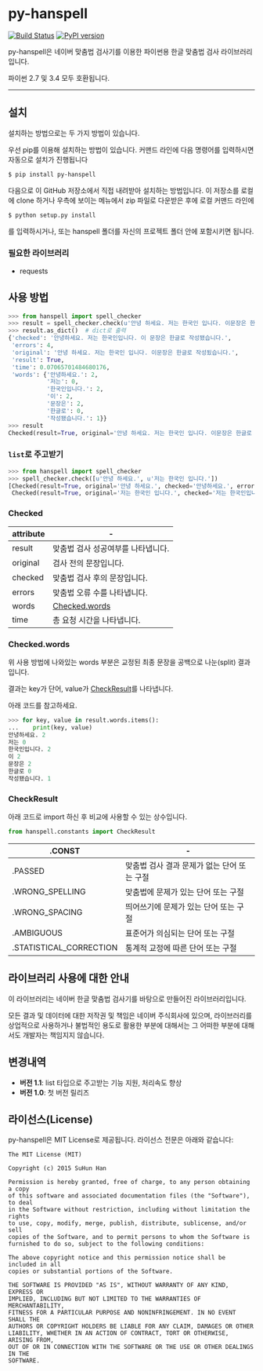 # py-hanspell

[![Build Status](https://travis-ci.org/ssut/py-hanspell.svg?branch=master)](https://travis-ci.org/ssut/py-hanspell)
[![PyPI version](https://badge.fury.io/py/py-hanspell.svg)](http://badge.fury.io/py/py-hanspell)

py-hanspell은 네이버 맞춤법 검사기를 이용한 파이썬용 한글 맞춤법 검사 라이브러리입니다.

파이썬 2.7 및 3.4 모두 호환됩니다.

---

## 설치

설치하는 방법으로는 두 가지 방법이 있습니다.

우선 pip를 이용해 설치하는 방법이 있습니다. 
커맨드 라인에 다음 명령어를 입력하시면 자동으로 설치가 진행됩니다

```bash
$ pip install py-hanspell
```

다음으로 이 GitHub 저장소에서 직접 내려받아 설치하는 방법입니다. 이 저장소를 로컬에 clone 하거나 우측에 보이는 메뉴에서 zip 파일로 다운받은 후에 로컬 커맨드 라인에

```bash
$ python setup.py install
```

를 입력하시거나, 또는 hanspell 폴더를 자신의 프로젝트 폴더 안에 포함시키면 됩니다.

### 필요한 라이브러리

- requests

## 사용 방법

```python
>>> from hanspell import spell_checker
>>> result = spell_checker.check(u'안녕 하세요. 저는 한국인 입니다. 이문장은 한글로 작성됬습니다.')
>>> result.as_dict()  # dict로 출력
{'checked': '안녕하세요. 저는 한국인입니다. 이 문장은 한글로 작성됐습니다.',
 'errors': 4,
 'original': '안녕 하세요. 저는 한국인 입니다. 이문장은 한글로 작성됬습니다.',
 'result': True,
 'time': 0.07065701484680176,
 'words': {'안녕하세요.': 2,
           '저는': 0,
           '한국인입니다.': 2,
           '이': 2,
           '문장은': 2,
           '한글로': 0,
           '작성됐습니다.': 1}}
>>> result
Checked(result=True, original='안녕 하세요. 저는 한국인 입니다. 이문장은 한글로 작성됬습니다.', checked='안녕하세요. 저는 한국인입니다. 이 문장은 한글로 작성됐습니다.', errors=4, words=OrderedDict([('안녕하세요.', 2), ('저는', 0), ('한국인입니다.', 2), ('이', 2), ('문장은', 2), ('한글로', 0), ('작성됐습니다.', 1)]), time=0.10472893714904785)
```

### `list`로 주고받기

```python
>>> from hanspell import spell_checker
>>> spell_checker.check([u'안녕 하세요.', u'저는 한국인 입니다.'])
[Checked(result=True, original='안녕 하세요.', checked='안녕하세요.', errors=1, words=OrderedDict([('안녕하세요.', 2)]), time=0.03297615051269531),
 Checked(result=True, original='저는 한국인 입니다.', checked='저는 한국인입니다.', errors=1, words=OrderedDict([('저는', 0), ('한국인입니다.', 2)]), time=0.029018878936767578)]
```


### Checked

| attribute | - | 
|--------|--------|
|result|맞춤법 검사 성공여부를 나타냅니다.|
|original|검사 전의 문장입니다.|
|checked|맞춤법 검사 후의 문장입니다.|
|errors|맞춤법 오류 수를 나타냅니다.|
|words|[Checked.words](#words)|
|time|총 요청 시간을 나타냅니다.|

### <a name="words"></a>Checked.words

위 사용 방법에 나와있는 words 부분은 교정된 최종 문장을 공백으로 나눈(split) 결과입니다.

결과는 key가 단어, value가 [CheckResult](#results)를 나타냅니다.

아래 코드를 참고하세요.

```python
>>> for key, value in result.words.items():
...    print(key, value)
안녕하세요. 2
저는 0
한국인입니다. 2
이 2
문장은 2
한글로 0
작성됐습니다. 1
```

### <a name="results"></a>CheckResult

아래 코드로 import 하신 후 비교에 사용할 수 있는 상수입니다.

```python
from hanspell.constants import CheckResult
```

| .CONST | - | 
|--------|--------|
|.PASSED|맞춤법 검사 결과 문제가 없는 단어 또는 구절|
|.WRONG_SPELLING|맞춤법에 문제가 있는 단어 또는 구절|
|.WRONG_SPACING|띄어쓰기에 문제가 있는 단어 또는 구절|
|.AMBIGUOUS|표준어가 의심되는 단어 또는 구절|
|.STATISTICAL_CORRECTION|통계적 교정에 따른 단어 또는 구절|


## 라이브러리 사용에 대한 안내

이 라이브러리는 네이버 한글 맞춤법 검사기를 바탕으로 만들어진 라이브러리입니다.

모든 결과 및 데이터에 대한 저작권 및 책임은 네이버 주식회사에 있으며, 라이브러리를 상업적으로 사용하거나 불법적인 용도로 활용한 부분에 대해서는 그 어떠한 부분에 대해서도 개발자는 책임지지 않습니다.

## 변경내역

- **버전 1.1**: list 타입으로 주고받는 기능 지원, 처리속도 향상
- **버전 1.0**: 첫 버전 릴리즈


## 라이선스(License)

py-hanspell은 MIT License로 제공됩니다. 라이선스 전문은 아래와 같습니다:

```
The MIT License (MIT)

Copyright (c) 2015 SuHun Han

Permission is hereby granted, free of charge, to any person obtaining a copy
of this software and associated documentation files (the "Software"), to deal
in the Software without restriction, including without limitation the rights
to use, copy, modify, merge, publish, distribute, sublicense, and/or sell
copies of the Software, and to permit persons to whom the Software is
furnished to do so, subject to the following conditions:

The above copyright notice and this permission notice shall be included in all
copies or substantial portions of the Software.

THE SOFTWARE IS PROVIDED "AS IS", WITHOUT WARRANTY OF ANY KIND, EXPRESS OR
IMPLIED, INCLUDING BUT NOT LIMITED TO THE WARRANTIES OF MERCHANTABILITY,
FITNESS FOR A PARTICULAR PURPOSE AND NONINFRINGEMENT. IN NO EVENT SHALL THE
AUTHORS OR COPYRIGHT HOLDERS BE LIABLE FOR ANY CLAIM, DAMAGES OR OTHER
LIABILITY, WHETHER IN AN ACTION OF CONTRACT, TORT OR OTHERWISE, ARISING FROM,
OUT OF OR IN CONNECTION WITH THE SOFTWARE OR THE USE OR OTHER DEALINGS IN THE
SOFTWARE.
```
